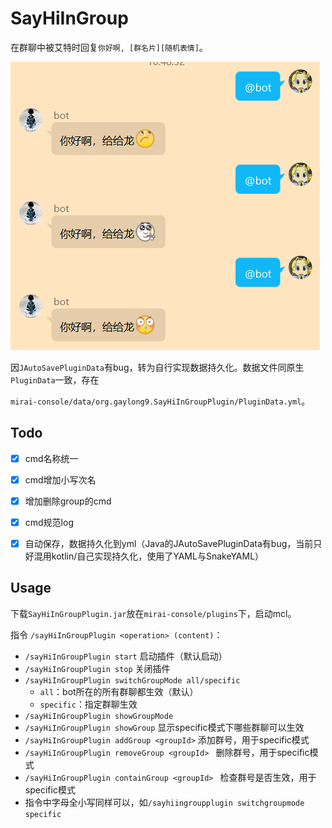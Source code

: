 # SayHiInGroup

在群聊中被艾特时回复`你好啊, [群名片][随机表情]`。

![exampleImg](README/exampleImg.png)



因`JAutoSavePluginData`有bug，转为自行实现数据持久化。数据文件同原生`PluginData`一致，存在

`mirai-console/data/org.gaylong9.SayHiInGroupPlugin/PluginData.yml`。



## Todo

- [x] cmd名称统一
- [x] cmd增加小写次名
- [x] 增加删除group的cmd
- [x] cmd规范log
- [x] 自动保存，数据持久化到yml（Java的JAutoSavePluginData有bug，当前只好混用kotlin/自己实现持久化，使用了YAML与SnakeYAML）



## Usage

下载`SayHiInGroupPlugin.jar`放在`mirai-console/plugins`下，启动mcl。

指令 `/sayHiInGroupPlugin <operation> (content)`：

* `/sayHiInGroupPlugin start` 启动插件（默认启动）
* `/sayHiInGroupPlugin stop` 关闭插件
* `/sayHiInGroupPlugin switchGroupMode all/specific` 
	* `all`：bot所在的所有群聊都生效（默认）
	* `specific`：指定群聊生效
* `/sayHiInGroupPlugin showGroupMode` 
* `/sayHiInGroupPlugin showGroup` 显示specific模式下哪些群聊可以生效
* `/sayHiInGroupPlugin addGroup <groupId>` 添加群号，用于specific模式
* `/sayHiInGroupPlugin removeGroup <groupId> ` 删除群号，用于specific模式
* `/sayHiInGroupPlugin containGroup <groupId> ` 检查群号是否生效，用于specific模式
* 指令中字母全小写同样可以，如`/sayhiingroupplugin switchgroupmode specific` 

